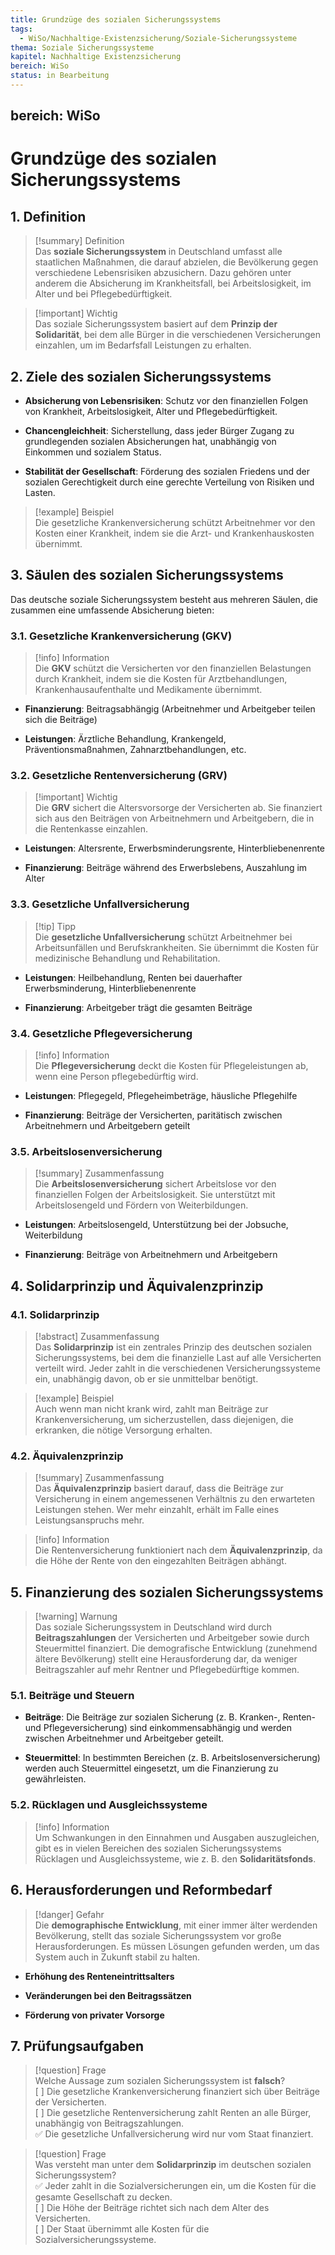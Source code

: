 ```yaml
---
title: Grundzüge des sozialen Sicherungssystems
tags:
  - WiSo/Nachhaltige-Existenzsicherung/Soziale-Sicherungssysteme
thema: Soziale Sicherungssysteme
kapitel: Nachhaltige Existenzsicherung
bereich: WiSo
status: in Bearbeitung
---
```

bereich: WiSo
---
# Grundzüge des sozialen Sicherungssystems

## 1. Definition

> [!summary] Definition  
> Das **soziale Sicherungssystem** in Deutschland umfasst alle staatlichen Maßnahmen, die darauf abzielen, die Bevölkerung gegen verschiedene Lebensrisiken abzusichern. Dazu gehören unter anderem die Absicherung im Krankheitsfall, bei Arbeitslosigkeit, im Alter und bei Pflegebedürftigkeit.

> [!important] Wichtig  
> Das soziale Sicherungssystem basiert auf dem **Prinzip der Solidarität**, bei dem alle Bürger in die verschiedenen Versicherungen einzahlen, um im Bedarfsfall Leistungen zu erhalten.

## 2. Ziele des sozialen Sicherungssystems

- **Absicherung von Lebensrisiken**: Schutz vor den finanziellen Folgen von Krankheit, Arbeitslosigkeit, Alter und Pflegebedürftigkeit.
    
- **Chancengleichheit**: Sicherstellung, dass jeder Bürger Zugang zu grundlegenden sozialen Absicherungen hat, unabhängig von Einkommen und sozialem Status.
    
- **Stabilität der Gesellschaft**: Förderung des sozialen Friedens und der sozialen Gerechtigkeit durch eine gerechte Verteilung von Risiken und Lasten.
    

> [!example] Beispiel  
> Die gesetzliche Krankenversicherung schützt Arbeitnehmer vor den Kosten einer Krankheit, indem sie die Arzt- und Krankenhauskosten übernimmt.

## 3. Säulen des sozialen Sicherungssystems

Das deutsche soziale Sicherungssystem besteht aus mehreren Säulen, die zusammen eine umfassende Absicherung bieten:

### 3.1. **Gesetzliche Krankenversicherung (GKV)**

> [!info] Information  
> Die **GKV** schützt die Versicherten vor den finanziellen Belastungen durch Krankheit, indem sie die Kosten für Arztbehandlungen, Krankenhausaufenthalte und Medikamente übernimmt.

- **Finanzierung**: Beitragsabhängig (Arbeitnehmer und Arbeitgeber teilen sich die Beiträge)
    
- **Leistungen**: Ärztliche Behandlung, Krankengeld, Präventionsmaßnahmen, Zahnarztbehandlungen, etc.
    

### 3.2. **Gesetzliche Rentenversicherung (GRV)**

> [!important] Wichtig  
> Die **GRV** sichert die Altersvorsorge der Versicherten ab. Sie finanziert sich aus den Beiträgen von Arbeitnehmern und Arbeitgebern, die in die Rentenkasse einzahlen.

- **Leistungen**: Altersrente, Erwerbsminderungsrente, Hinterbliebenenrente
    
- **Finanzierung**: Beiträge während des Erwerbslebens, Auszahlung im Alter
    

### 3.3. **Gesetzliche Unfallversicherung**

> [!tip] Tipp  
> Die **gesetzliche Unfallversicherung** schützt Arbeitnehmer bei Arbeitsunfällen und Berufskrankheiten. Sie übernimmt die Kosten für medizinische Behandlung und Rehabilitation.

- **Leistungen**: Heilbehandlung, Renten bei dauerhafter Erwerbsminderung, Hinterbliebenenrente
    
- **Finanzierung**: Arbeitgeber trägt die gesamten Beiträge
    

### 3.4. **Gesetzliche Pflegeversicherung**

> [!info] Information  
> Die **Pflegeversicherung** deckt die Kosten für Pflegeleistungen ab, wenn eine Person pflegebedürftig wird.

- **Leistungen**: Pflegegeld, Pflegeheimbeträge, häusliche Pflegehilfe
    
- **Finanzierung**: Beiträge der Versicherten, paritätisch zwischen Arbeitnehmern und Arbeitgebern geteilt
    

### 3.5. **Arbeitslosenversicherung**

> [!summary] Zusammenfassung  
> Die **Arbeitslosenversicherung** sichert Arbeitslose vor den finanziellen Folgen der Arbeitslosigkeit. Sie unterstützt mit Arbeitslosengeld und Fördern von Weiterbildungen.

- **Leistungen**: Arbeitslosengeld, Unterstützung bei der Jobsuche, Weiterbildung
    
- **Finanzierung**: Beiträge von Arbeitnehmern und Arbeitgebern
    

## 4. Solidarprinzip und Äquivalenzprinzip

### 4.1. **Solidarprinzip**

> [!abstract] Zusammenfassung  
> Das **Solidarprinzip** ist ein zentrales Prinzip des deutschen sozialen Sicherungssystems, bei dem die finanzielle Last auf alle Versicherten verteilt wird. Jeder zahlt in die verschiedenen Versicherungssysteme ein, unabhängig davon, ob er sie unmittelbar benötigt.

> [!example] Beispiel  
> Auch wenn man nicht krank wird, zahlt man Beiträge zur Krankenversicherung, um sicherzustellen, dass diejenigen, die erkranken, die nötige Versorgung erhalten.

### 4.2. **Äquivalenzprinzip**

> [!summary] Zusammenfassung  
> Das **Äquivalenzprinzip** basiert darauf, dass die Beiträge zur Versicherung in einem angemessenen Verhältnis zu den erwarteten Leistungen stehen. Wer mehr einzahlt, erhält im Falle eines Leistungsanspruchs mehr.

> [!info] Information  
> Die Rentenversicherung funktioniert nach dem **Äquivalenzprinzip**, da die Höhe der Rente von den eingezahlten Beiträgen abhängt.

## 5. Finanzierung des sozialen Sicherungssystems

> [!warning] Warnung  
> Das soziale Sicherungssystem in Deutschland wird durch **Beitragszahlungen** der Versicherten und Arbeitgeber sowie durch Steuermittel finanziert. Die demografische Entwicklung (zunehmend ältere Bevölkerung) stellt eine Herausforderung dar, da weniger Beitragszahler auf mehr Rentner und Pflegebedürftige kommen.

### 5.1. **Beiträge und Steuern**

- **Beiträge**: Die Beiträge zur sozialen Sicherung (z. B. Kranken-, Renten- und Pflegeversicherung) sind einkommensabhängig und werden zwischen Arbeitnehmer und Arbeitgeber geteilt.
    
- **Steuermittel**: In bestimmten Bereichen (z. B. Arbeitslosenversicherung) werden auch Steuermittel eingesetzt, um die Finanzierung zu gewährleisten.
    

### 5.2. **Rücklagen und Ausgleichssysteme**

> [!info] Information  
> Um Schwankungen in den Einnahmen und Ausgaben auszugleichen, gibt es in vielen Bereichen des sozialen Sicherungssystems Rücklagen und Ausgleichssysteme, wie z. B. den **Solidaritätsfonds**.

## 6. Herausforderungen und Reformbedarf

> [!danger] Gefahr  
> Die **demographische Entwicklung**, mit einer immer älter werdenden Bevölkerung, stellt das soziale Sicherungssystem vor große Herausforderungen. Es müssen Lösungen gefunden werden, um das System auch in Zukunft stabil zu halten.

- **Erhöhung des Renteneintrittsalters**
    
- **Veränderungen bei den Beitragssätzen**
    
- **Förderung von privater Vorsorge**
    

## 7. Prüfungsaufgaben

> [!question] Frage  
> Welche Aussage zum sozialen Sicherungssystem ist **falsch**?  
> [ ] Die gesetzliche Krankenversicherung finanziert sich über Beiträge der Versicherten.  
> [ ] Die gesetzliche Rentenversicherung zahlt Renten an alle Bürger, unabhängig von Beitragszahlungen.  
> ✅ Die gesetzliche Unfallversicherung wird nur vom Staat finanziert.

> [!question] Frage  
> Was versteht man unter dem **Solidarprinzip** im deutschen sozialen Sicherungssystem?  
> ✅ Jeder zahlt in die Sozialversicherungen ein, um die Kosten für die gesamte Gesellschaft zu decken.  
> [ ] Die Höhe der Beiträge richtet sich nach dem Alter des Versicherten.  
> [ ] Der Staat übernimmt alle Kosten für die Sozialversicherungssysteme.

